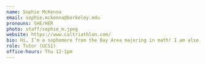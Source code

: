 ```yaml
---
name: Sophie McKenna
email: sophie.mckenna@berkeley.edu
pronouns: SHE/HER
photo: staff/sophie_m.jpeg
website: https://www.caltriathlon.com/
bio: Hi, I’m a sophomore from the Bay Area majoring in math! I am also a part of Cal Triathlon and will probably try to recruit you at some point! :)
role: Tutor (UCS1)
office-hours: Thu 12-1pm
---
```

